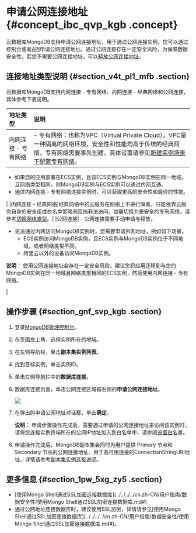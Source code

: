 # 申请公网连接地址 {#concept_ibc_qvp_kgb .concept}

云数据库MongoDB支持申请公网连接地址，用于通过公网连接实例。您可以通过控制台或者[API](../../../../cn.zh-CN/API参考/实例管理/AllocatePublicNetworkAddress.md#)申请公网连接地址。通过公网连接存在一定安全风险，为保障数据安全性，若您不需要公网连接地址，可以[释放公网连接地址](../../../../cn.zh-CN/用户指南/管理网络连接/释放公网连接地址.md#)。

## 连接地址类型说明 {#section_v4t_pl1_mfb .section}

云数据库MongoDB支持内网连接 - 专有网络、内网连接 - 经典网络和公网连接，具体参考下表说明。

|地址类型|说明|
|:---|:-|
|内网连接 - 专有网络| -   专有网络：也称为VPC（Virtual Private Cloud）。VPC是一种隔离的网络环境，安全性和性能均高于传统的经典网络，专有网络需要事先创建，具体设置请参见[新建实例场景下配置专有网络](../../../../cn.zh-CN/用户指南/管理网络连接/新建实例场景下配置专有网络.md#)。
-   如果您的应用部署在ECS实例，且该ECS实例与MongoDB实例在同一地域，且网络类型相同，则MongoDB实例与ECS实例可以通过内网互通。
-   通过内网连接 - 专有网络连接实例时，可以获取更高的安全性和最佳的性能。

 |
|内网连接 - 经典网络|经典网络中的云服务在网络上不进行隔离，只能依靠云服务自身的安全组或白名单策略来阻挡非法访问。如需切换为更安全的专有网络，请参考[切换网络类型](../../../../cn.zh-CN/用户指南/管理网络连接/切换实例网络类型.md#)。|
|公网连接| -   公网连接需要手动申请与释放。
-   无法通过内网访问MongoDB实例时，您需要申请外网地址，例如如下场景。
    -   ECS实例访问MongoDB实例，且ECS实例与MongoDB实例位于不同地域，或者网络类型不同。
    -   阿里云以外的设备访问MongoDB实例。

 **说明：** 使用公网连接地址会存在一定安全风险，建议您将应用迁移到与您的MongoDB实例在同一地域且网络类型相同的ECS实例，然后使用内网连接 - 专有网络。

 |

## 操作步骤 {#section_gnf_svp_kgb .section}

1.  登录[MongoDB管理控制台](https://mongodb.console.aliyun.com/)。
2.  在页面左上角，选择实例所在的地域。
3.  在左侧导航栏，单击**副本集实例列表**。
4.  找到目标实例，单击实例ID。
5.  单击左侧导航栏中的**数据库连接**。
6.  数据库连接页面，单击公网连接区域框右侧的**申请公网连接地址**。

    ![](http://static-aliyun-doc.oss-cn-hangzhou.aliyuncs.com/assets/img/6678/155979124737042_zh-CN.png)

7.  在弹出的申请公网地址对话框，单击**确定**。

    **说明：** 申请步骤操作完成后，需要通过申请的公网连接地址来访问该实例时，请将您连接实例终端所在的公网IP地址加入到白名单中，请参阅[设置白名单](cn.zh-CN/副本集快速入门/设置白名单.md#)。

8.  申请操作完成后，MongoDB副本集会同时为用户提供 Primary 节点和 Secondary 节点的公网连接地址、用于高可用连接的ConnectionStringURI地址。详情请参考[副本集实例连接说明](cn.zh-CN/副本集快速入门/连接实例/副本集实例连接说明.md#)。

## 更多信息 {#section_1pw_5xg_zy5 .section}

-   [使用Mongo Shell通过SSL加密连接数据库](../../../../cn.zh-CN/用户指南/数据安全性/使用Mongo Shell通过SSL加密连接数据库.md#)
-   通过公网地址连接数据库时，建议使用SSL加密，详情请参见[使用Mongo Shell通过SSL加密连接数据库](../../../../cn.zh-CN/用户指南/数据安全性/使用Mongo Shell通过SSL加密连接数据库.md#)。

